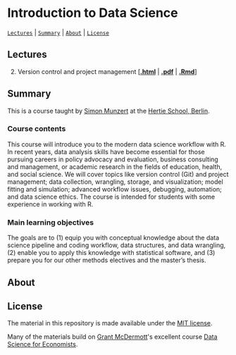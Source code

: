 # Introduction to Data Science
[`Lectures`](#lectures) | [`Summary`](#summary) |
[`About`](#about) | [`License`](#license)

## Lectures

2. Version control and project management \[[**.html**](https://raw.githack.com/intro-to-data-science-21/lectures/main/02-version-control/02-version-control.html) | [**.pdf**](https://raw.githack.com/intro-to-data-science-21/lectures/main/02-version-control/02-version-control.pdf) | [**.Rmd**](https://raw.githack.com/intro-to-data-science-21/lectures/main/02-version-control/02-version-control.Rmd)\]

## Summary

This is a course taught by [Simon Munzert](https://simonmunzert.github.io/) at the [Hertie School, Berlin](https://www.hertie-school.org/en/).

### Course contents

This course will introduce you to the modern data science workflow with R. In recent years, data analysis skills have become essential for those pursuing careers in policy advocacy and evaluation, business consulting and management, or academic research in the fields of education, health, and social science. We will cover topics like version control (Git) and project management; data collection, wrangling, storage, and visualization; model fitting and simulation; advanced workflow issues, debugging, automation; and data science ethics. The course is intended for students with some experience in working with R.

### Main learning objectives

The goals are to (1) equip you with conceptual knowledge about the data science pipeline and coding workflow, data structures, and data wrangling, (2) enable you to apply this knowledge with statistical software, and (3) prepare you for our other methods electives and the master’s thesis.


## About



## License

The material in this repository is made available under the [MIT license](http://opensource.org/licenses/mit-license.php). 

Many of the materials build on [Grant McDermott](http://grantmcdermott.com)'s excellent course [Data Science for Economists](https://github.com/uo-ec607).